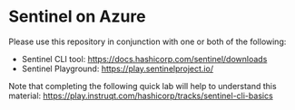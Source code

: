 # Sentinel on Azure

Please use this repository in conjunction with one or both of the following: 
* Sentinel CLI tool: https://docs.hashicorp.com/sentinel/downloads
* Sentinel Playground: https://play.sentinelproject.io/

Note that completing the following quick lab will help to understand this material: https://play.instruqt.com/hashicorp/tracks/sentinel-cli-basics 